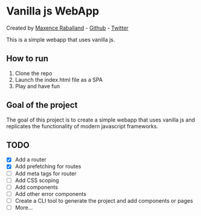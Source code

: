 # Vanilla js WebApp

Created by [Maxence Raballand](https://maxencerb.com) - [Github](https://github.com/maxencerb) - [Twitter](https://twitter.com/_maxencerb)

This is a simple webapp that uses vanilla js.

## How to run

1. Clone the repo
2. Launch the index.html file as a SPA
3. Play and have fun

## Goal of the project

The goal of this project is to create a simple webapp that uses vanilla js and replicates the functionality of modern javascript frameworks.

## TODO

- [x] Add a router
- [x] Add prefetching for routes
- [ ] Add meta tags for router
- [ ] Add CSS scoping
- [ ] Add components
- [ ] Add other error components
- [ ] Create a CLI tool to generate the project and add components or pages
- [ ] More...
